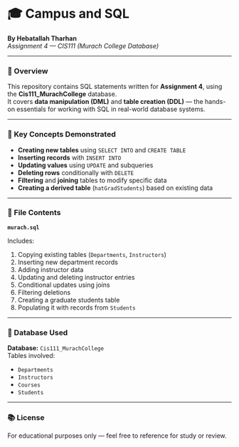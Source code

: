 # 🎓 Campus and SQL
**By Hebatallah Tharhan**  
*Assignment 4 — CIS111 (Murach College Database)*

---

### 📘 Overview
This repository contains SQL statements written for **Assignment 4**, using the **Cis111_MurachCollege** database.  
It covers **data manipulation (DML)** and **table creation (DDL)** — the hands-on essentials for working with SQL in real-world database systems.

---

### 🧠 Key Concepts Demonstrated
- **Creating new tables** using `SELECT INTO` and `CREATE TABLE`
- **Inserting records** with `INSERT INTO`
- **Updating values** using `UPDATE` and subqueries
- **Deleting rows** conditionally with `DELETE`
- **Filtering** and **joining** tables to modify specific data
- **Creating a derived table** (`hatGradStudents`) based on existing data

---

### 💾 File Contents
**`murach.sql`**

Includes:
1. Copying existing tables (`Departments`, `Instructors`)  
2. Inserting new department records  
3. Adding instructor data  
4. Updating and deleting instructor entries  
5. Conditional updates using joins  
6. Filtering deletions  
7. Creating a graduate students table  
8. Populating it with records from `Students`

---

### 🧭 Database Used
**Database:** `Cis111_MurachCollege`  
Tables involved:
- `Departments`
- `Instructors`
- `Courses`
- `Students`

---


### 📚 License
For educational purposes only — feel free to reference for study or review.
